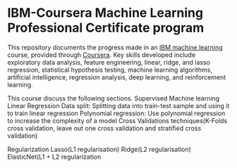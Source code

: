 # IBM-Coursera Machine Learning Professional Certificate program

This repository documents the progress made in an [IBM machine learning](https://www.coursera.org/professional-certificates/ibm-machine-learning) course, provided through [Coursera](https://www.coursera.org/professional-certificates/ibm-machine-learning). Key skills developed include exploratory data analysis, feature engineering, linear, ridge, and lasso regression, statistical hypothesis testing, machine learning algorithms, artificial intelligence, regression analysis, deep learning, and reinforcement learning.

This course discuss the following sections.
Supervised Machine learning
Linear Regression
Data split: Splitting data into train-test sample and using it to train linear regression
Polynomial regression: Use polynomial regression to increase the complexity of a model
Cross Validations techniques(K-Folds cross validation, leave out one cross  validation and stratified cross validation)

Regularization
Lasso(L1 regularisation)
Ridge(L2 regularisation)
ElasticNet(L1 + L2 regularization
